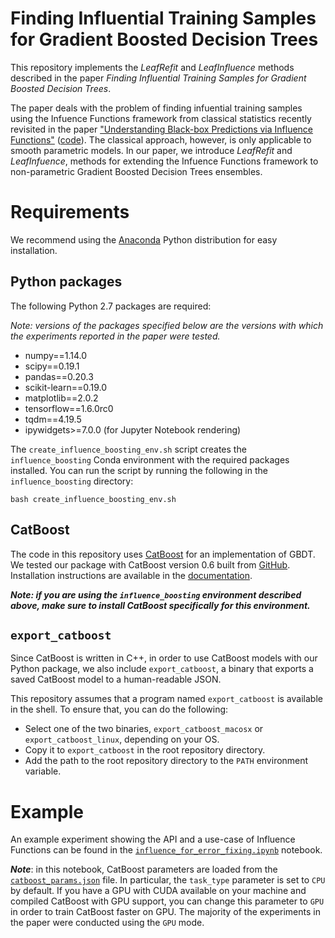 # Finding Influential Training Samples for Gradient Boosted Decision Trees
This repository implements the _LeafRefit_ and _LeafInfluence_ methods described in the paper _Finding Influential Training Samples for Gradient Boosted Decision Trees_.

The paper deals with the problem of finding infuential training samples using the Infuence Functions framework from classical statistics recently revisited in the paper ["Understanding Black-box Predictions via Influence Functions"](https://arxiv.org/abs/1703.04730) ([code](https://github.com/kohpangwei/influence-release)). The classical approach, however, is only applicable to smooth parametric models. In our paper, we introduce _LeafRefit_ and _LeafInfuence_, methods for extending the Infuence Functions framework to non-parametric Gradient Boosted Decision Trees ensembles.

# Requirements
We recommend using the [Anaconda](https://www.anaconda.com/download/) Python distribution for easy installation.
## Python packages
The following Python 2.7 packages are required:

_Note: versions of the packages specified below are the versions with which the experiments reported in the paper were tested._
- numpy==1.14.0
- scipy==0.19.1
- pandas==0.20.3
- scikit-learn==0.19.0
- matplotlib==2.0.2
- tensorflow==1.6.0rc0
- tqdm==4.19.5
- ipywidgets>=7.0.0 (for Jupyter Notebook rendering)

The ``create_influence_boosting_env.sh`` script creates the `influence_boosting` Conda environment with the required packages installed. You can run the script by running the following in the ``influence_boosting`` directory:
```shell
bash create_influence_boosting_env.sh
```

## CatBoost
The code in this repository uses [CatBoost](https://catboost.yandex/) for an implementation of GBDT. We tested our package with CatBoost version 0.6 built from [GitHub](https://github.com/catboost). Installation instructions are available in the [documentation](https://tech.yandex.com/catboost/doc/dg/concepts/python-installation-docpage/).

**_Note: if you are using the ``influence_boosting`` environment described above, make sure to install CatBoost specifically for this environment._**

## ``export_catboost``
Since CatBoost is written in C++, in order to use CatBoost models with our Python package, we also include ``export_catboost``, a binary that exports a saved CatBoost model to a human-readable JSON.

This repository assumes that a program named ``export_catboost`` is available in the shell. To ensure that, you can do the following:
- Select one of the two binaries, ``export_catboost_macosx`` or ``export_catboost_linux``, depending on your OS.
- Copy it to ``export_catboost`` in the root repository directory.
- Add the path to the root repository directory to the ``PATH`` environment variable.

# Example
An example experiment showing the API and a use-case of Influence Functions can be found in the [``influence_for_error_fixing.ipynb``](https://github.com/bsharchilev/influence_boosting/blob/master/scripts/influence_for_error_fixing.ipynb) notebook.

**_Note_**: in this notebook, CatBoost parameters are loaded from the [``catboost_params.json``](https://github.com/bsharchilev/influence_boosting/blob/master/data/adult/catboost_params.json) file. In particular, the ``task_type`` parameter is set to ``CPU`` by default. If you have a GPU with CUDA available on your machine and compiled CatBoost with GPU support, you can change this parameter to ``GPU`` in order to train CatBoost faster on GPU. The majority of the experiments in the paper were conducted using the ``GPU`` mode.
